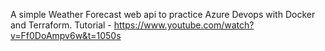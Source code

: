 A simple Weather Forecast web api to practice Azure Devops with Docker and Terraform.
Tutorial - https://www.youtube.com/watch?v=Ff0DoAmpv6w&t=1050s